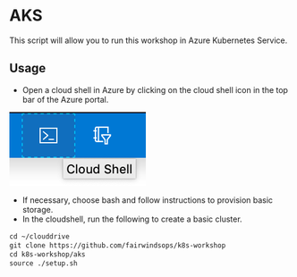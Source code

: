 # AKS

This script will allow you to run this workshop in Azure Kubernetes Service.

## Usage

* Open a cloud shell in Azure by clicking on the cloud shell icon in the top bar of the Azure portal.

![Cloudshell Button](cloudshell.png "Cloudshell Button")

* If necessary, choose bash and follow instructions to provision basic storage.
* In the cloudshell, run the following to create a basic cluster.

```
cd ~/clouddrive
git clone https://github.com/fairwindsops/k8s-workshop
cd k8s-workshop/aks
source ./setup.sh
```
